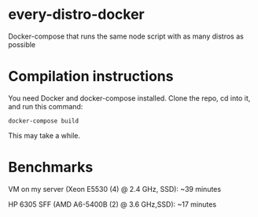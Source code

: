# every-distro-docker
Docker-compose that runs the same node script with as many distros as possible

# Compilation instructions
You need Docker and docker-compose installed. Clone the repo, cd into it, and run this command:
```
docker-compose build
```
This may take a while.

# Benchmarks
VM on my server (Xeon E5530 (4) @ 2.4 GHz, SSD): ~39 minutes

HP 6305 SFF (AMD A6-5400B (2) @ 3.6 GHz,SSD): ~17 minutes
